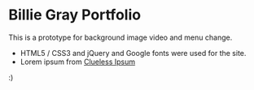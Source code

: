 # Billie Gray Portfolio 

This is a prototype for background image video and menu change.

- HTML5 / CSS3 and jQuery and Google fonts were used for the site.
- Lorem ipsum from [Clueless Ipsum](https://clueless-ipsum.herokuapp.com/)

:)
